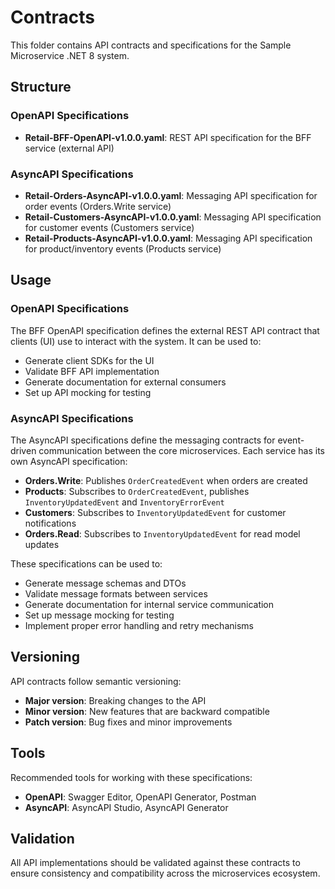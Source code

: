 # Contracts

This folder contains API contracts and specifications for the Sample Microservice .NET 8 system.

## Structure

### OpenAPI Specifications
- **Retail-BFF-OpenAPI-v1.0.0.yaml**: REST API specification for the BFF service (external API)

### AsyncAPI Specifications
- **Retail-Orders-AsyncAPI-v1.0.0.yaml**: Messaging API specification for order events (Orders.Write service)
- **Retail-Customers-AsyncAPI-v1.0.0.yaml**: Messaging API specification for customer events (Customers service)
- **Retail-Products-AsyncAPI-v1.0.0.yaml**: Messaging API specification for product/inventory events (Products service)

## Usage

### OpenAPI Specifications
The BFF OpenAPI specification defines the external REST API contract that clients (UI) use to interact with the system. It can be used to:
- Generate client SDKs for the UI
- Validate BFF API implementation
- Generate documentation for external consumers
- Set up API mocking for testing

### AsyncAPI Specifications
The AsyncAPI specifications define the messaging contracts for event-driven communication between the core microservices. Each service has its own AsyncAPI specification:

- **Orders.Write**: Publishes `OrderCreatedEvent` when orders are created
- **Products**: Subscribes to `OrderCreatedEvent`, publishes `InventoryUpdatedEvent` and `InventoryErrorEvent`
- **Customers**: Subscribes to `InventoryUpdatedEvent` for customer notifications
- **Orders.Read**: Subscribes to `InventoryUpdatedEvent` for read model updates

These specifications can be used to:
- Generate message schemas and DTOs
- Validate message formats between services
- Generate documentation for internal service communication
- Set up message mocking for testing
- Implement proper error handling and retry mechanisms

## Versioning

API contracts follow semantic versioning:
- **Major version**: Breaking changes to the API
- **Minor version**: New features that are backward compatible
- **Patch version**: Bug fixes and minor improvements

## Tools

Recommended tools for working with these specifications:
- **OpenAPI**: Swagger Editor, OpenAPI Generator, Postman
- **AsyncAPI**: AsyncAPI Studio, AsyncAPI Generator

## Validation

All API implementations should be validated against these contracts to ensure consistency and compatibility across the microservices ecosystem.
